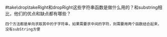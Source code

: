 #take\drop\takeRight和dropRight这些字符串函数是做什么用的？和substring相比，他们的优点和缺点都有哪些？

```
四个方法都是单向求取其中的子字符串，如果需要求中间的字符，则需要用两个函数结合起来，没有subString方便
```